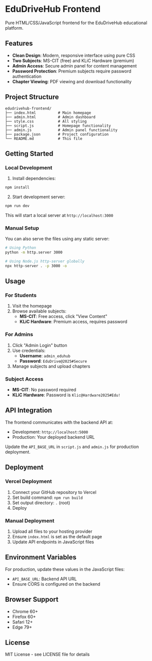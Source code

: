 # EduDriveHub Frontend

Pure HTML/CSS/JavaScript frontend for the EduDriveHub educational platform.

## Features

- **Clean Design**: Modern, responsive interface using pure CSS
- **Two Subjects**: MS-CIT (free) and KLiC Hardware (premium)
- **Admin Access**: Secure admin panel for content management
- **Password Protection**: Premium subjects require password authentication
- **Chapter Viewing**: PDF viewing and download functionality

## Project Structure

```
edudrivehub-frontend/
├── index.html          # Main homepage
├── admin.html          # Admin dashboard
├── style.css           # All styling
├── script.js           # Homepage functionality
├── admin.js            # Admin panel functionality
├── package.json        # Project configuration
└── README.md           # This file
```

## Getting Started

### Local Development

1. Install dependencies:
```bash
npm install
```

2. Start development server:
```bash
npm run dev
```

This will start a local server at `http://localhost:3000`

### Manual Setup

You can also serve the files using any static server:

```bash
# Using Python
python -m http.server 3000

# Using Node.js http-server globally
npx http-server . -p 3000 -o
```

## Usage

### For Students

1. Visit the homepage
2. Browse available subjects:
   - **MS-CIT**: Free access, click "View Content"
   - **KLiC Hardware**: Premium access, requires password

### For Admins

1. Click "Admin Login" button
2. Use credentials:
   - **Username**: `admin_eduhub`
   - **Password**: `EduDrive@2025#Secure`
3. Manage subjects and upload chapters

### Subject Access

- **MS-CIT**: No password required
- **KLiC Hardware**: Password is `Klic@Hardware2025#Edu!`

## API Integration

The frontend communicates with the backend API at:
- Development: `http://localhost:5000`
- Production: Your deployed backend URL

Update the `API_BASE_URL` in `script.js` and `admin.js` for production deployment.

## Deployment

### Vercel Deployment

1. Connect your GitHub repository to Vercel
2. Set build command: `npm run build`
3. Set output directory: `.` (root)
4. Deploy

### Manual Deployment

1. Upload all files to your hosting provider
2. Ensure `index.html` is set as the default page
3. Update API endpoints in JavaScript files

## Environment Variables

For production, update these values in the JavaScript files:

- `API_BASE_URL`: Backend API URL
- Ensure CORS is configured on the backend

## Browser Support

- Chrome 60+
- Firefox 60+
- Safari 12+
- Edge 79+

## License

MIT License - see LICENSE file for details